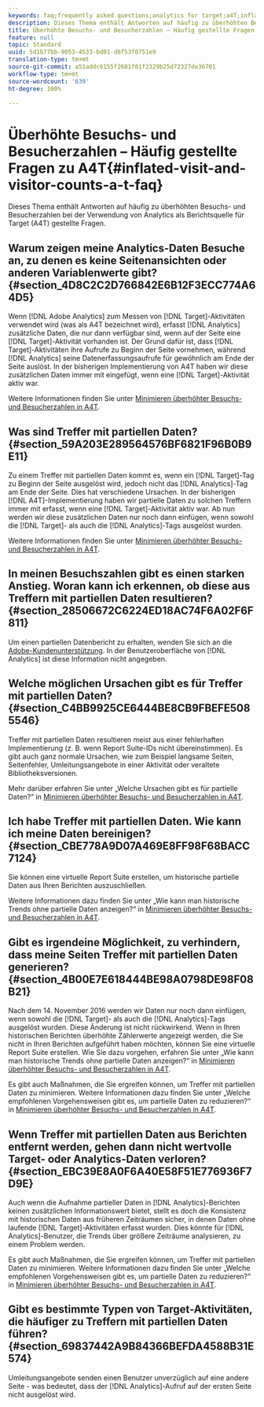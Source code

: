 ```yaml
---
keywords: faq;frequently asked questions;analytics for target;a4T;inflated;visit;visitor;partial hit;orphaned;orphan;partial-hit
description: Dieses Thema enthält Antworten auf häufig zu überhöhten Besuchs- und Besucherzahlen bei der Verwendung von Analytics als Berichtsquelle für Target (A4T) gestellte Fragen.
title: Überhöhte Besuchs- und Besucherzahlen – Häufig gestellte Fragen zu A4T
feature: null
topic: Standard
uuid: 5d1b77bb-9053-4533-bd01-d6f53f0751e9
translation-type: tm+mt
source-git-commit: a51addc6155f2681f01f2329b25d72327de36701
workflow-type: tm+mt
source-wordcount: '639'
ht-degree: 100%

---
```



# Überhöhte Besuchs- und Besucherzahlen – Häufig gestellte Fragen zu A4T{#inflated-visit-and-visitor-counts-a-t-faq}

Dieses Thema enthält Antworten auf häufig zu überhöhten Besuchs- und Besucherzahlen bei der Verwendung von Analytics als Berichtsquelle für Target (A4T) gestellte Fragen.

## Warum zeigen meine Analytics-Daten Besuche an, zu denen es keine Seitenansichten oder anderen Variablenwerte gibt? {#section_4D8C2C2D766842E6B12F3ECC774A64D5}

Wenn [!DNL Adobe Analytics] zum Messen von [!DNL Target]-Aktivitäten verwendet wird (was als A4T bezeichnet wird), erfasst [!DNL Analytics] zusätzliche Daten, die nur dann verfügbar sind, wenn auf der Seite eine [!DNL Target]-Aktivität vorhanden ist. Der Grund dafür ist, dass [!DNL Target]-Aktivitäten ihre Aufrufe zu Beginn der Seite vornehmen, während [!DNL Analytics] seine Datenerfassungsaufrufe für gewöhnlich am Ende der Seite auslöst. In der bisherigen Implementierung von A4T haben wir diese zusätzlichen Daten immer mit eingefügt, wenn eine [!DNL Target]-Aktivität aktiv war.

Weitere Informationen finden Sie unter [Minimieren überhöhter Besuchs- und Besucherzahlen in A4T](../../../c-integrating-target-with-mac/a4t/c-a4t-troubleshooting/minimizing-inflated-visit-and-visitor-counts-a4t.md#concept_A515C2DE126E44B6AD97754C2C6D5235).

## Was sind Treffer mit partiellen Daten? {#section_59A203E289564576BF6821F96B0B9E11}

Zu einem Treffer mit partiellen Daten kommt es, wenn ein [!DNL Target]-Tag zu Beginn der Seite ausgelöst wird, jedoch nicht das [!DNL Analytics]-Tag am Ende der Seite. Dies hat verschiedene Ursachen. In der bisherigen [!DNL A4T]-Implementierung haben wir partielle Daten zu solchen Treffern immer mit erfasst, wenn eine [!DNL Target]-Aktivität aktiv war. Ab nun werden wir diese zusätzlichen Daten nur noch dann einfügen, wenn sowohl die [!DNL Target]- als auch die [!DNL Analytics]-Tags ausgelöst wurden.

Weitere Informationen finden Sie unter [Minimieren überhöhter Besuchs- und Besucherzahlen in A4T](../../../c-integrating-target-with-mac/a4t/c-a4t-troubleshooting/minimizing-inflated-visit-and-visitor-counts-a4t.md#concept_A515C2DE126E44B6AD97754C2C6D5235).

## In meinen Besuchszahlen gibt es einen starken Anstieg. Woran kann ich erkennen, ob diese aus Treffern mit partiellen Daten resultieren?  {#section_28506672C6224ED18AC74F6A02F6F811}

Um einen partiellen Datenbericht zu erhalten, wenden Sie sich an die [Adobe-Kundenunterstützung](../../../cmp-resources-and-contact-information.md#reference_ACA3391A00EF467B87930A450050077C). In der Benutzeroberfläche von [!DNL Analytics] ist diese Information nicht angegeben.

## Welche möglichen Ursachen gibt es für Treffer mit partiellen Daten? {#section_C4BB9925CE6444BE8CB9FBEFE5085546}

Treffer mit partiellen Daten resultieren meist aus einer fehlerhaften Implementierung (z. B. wenn Report Suite-IDs nicht übereinstimmen). Es gibt auch ganz normale Ursachen, wie zum Beispiel langsame Seiten, Seitenfehler, Umleitungsangebote in einer Aktivität oder veraltete Bibliotheksversionen.

Mehr darüber erfahren Sie unter „Welche Ursachen gibt es für partielle Daten?“ in  [Minimieren überhöhter Besuchs- und Besucherzahlen in A4T](../../../c-integrating-target-with-mac/a4t/c-a4t-troubleshooting/minimizing-inflated-visit-and-visitor-counts-a4t.md#concept_A515C2DE126E44B6AD97754C2C6D5235).

## Ich habe Treffer mit partiellen Daten. Wie kann ich meine Daten bereinigen?  {#section_CBE778A9D07A469E8FF98F68BACC7124}

Sie können eine virtuelle Report Suite erstellen, um historische partielle Daten aus Ihren Berichten auszuschließen.

Weitere Informationen dazu finden Sie unter „Wie kann man historische Trends ohne partielle Daten anzeigen?“ in [Minimieren überhöhter Besuchs- und Besucherzahlen in A4T](../../../c-integrating-target-with-mac/a4t/c-a4t-troubleshooting/minimizing-inflated-visit-and-visitor-counts-a4t.md#concept_A515C2DE126E44B6AD97754C2C6D5235).

## Gibt es irgendeine Möglichkeit, zu verhindern, dass meine Seiten Treffer mit partiellen Daten generieren? {#section_4B00E7E618444BE98A0798DE98F08B21}

Nach dem 14. November 2016 werden wir Daten nur noch dann einfügen, wenn sowohl die [!DNL Target]- als auch die [!DNL Analytics]-Tags ausgelöst wurden. Diese Änderung ist nicht rückwirkend. Wenn in Ihren historischen Berichten überhöhte Zählerwerte angezeigt werden, die Sie nicht in Ihren Berichten aufgeführt haben möchten, können Sie eine virtuelle Report Suite erstellen. Wie Sie dazu vorgehen, erfahren Sie unter „Wie kann man historische Trends ohne partielle Daten anzeigen?“ in [Minimieren überhöhter Besuchs- und Besucherzahlen in A4T](../../../c-integrating-target-with-mac/a4t/c-a4t-troubleshooting/minimizing-inflated-visit-and-visitor-counts-a4t.md#concept_A515C2DE126E44B6AD97754C2C6D5235).

Es gibt auch Maßnahmen, die Sie ergreifen können, um Treffer mit partiellen Daten zu minimieren. Weitere Informationen dazu finden Sie unter „Welche empfohlenen Vorgehensweisen gibt es, um partielle Daten zu reduzieren?“ in [Minimieren überhöhter Besuchs- und Besucherzahlen in A4T](../../../c-integrating-target-with-mac/a4t/c-a4t-troubleshooting/minimizing-inflated-visit-and-visitor-counts-a4t.md#concept_A515C2DE126E44B6AD97754C2C6D5235).

## Wenn Treffer mit partiellen Daten aus Berichten entfernt werden, gehen dann nicht wertvolle Target- oder Analytics-Daten verloren? {#section_EBC39E8A0F6A40E58F51E776936F7D9E}

Auch wenn die Aufnahme partieller Daten in [!DNL Analytics]-Berichten keinen zusätzlichen Informationswert bietet, stellt es doch die Konsistenz mit historischen Daten aus früheren Zeiträumen sicher, in denen Daten ohne laufende [!DNL Target]-Aktivitäten erfasst wurden. Dies könnte für [!DNL Analytics]-Benutzer, die Trends über größere Zeiträume analysieren, zu einem Problem werden.

Es gibt auch Maßnahmen, die Sie ergreifen können, um Treffer mit partiellen Daten zu minimieren. Weitere Informationen dazu finden Sie unter „Welche empfohlenen Vorgehensweisen gibt es, um partielle Daten zu reduzieren?“ in [Minimieren überhöhter Besuchs- und Besucherzahlen in A4T](../../../c-integrating-target-with-mac/a4t/c-a4t-troubleshooting/minimizing-inflated-visit-and-visitor-counts-a4t.md#concept_A515C2DE126E44B6AD97754C2C6D5235).

## Gibt es bestimmte Typen von Target-Aktivitäten, die häufiger zu Treffern mit partiellen Daten führen? {#section_69837442A9B84366BEFDA4588B31E574}

Umleitungsangebote senden einen Benutzer unverzüglich auf eine andere Seite - was bedeutet, dass der [!DNL Analytics]-Aufruf auf der ersten Seite nicht ausgelöst wird.

